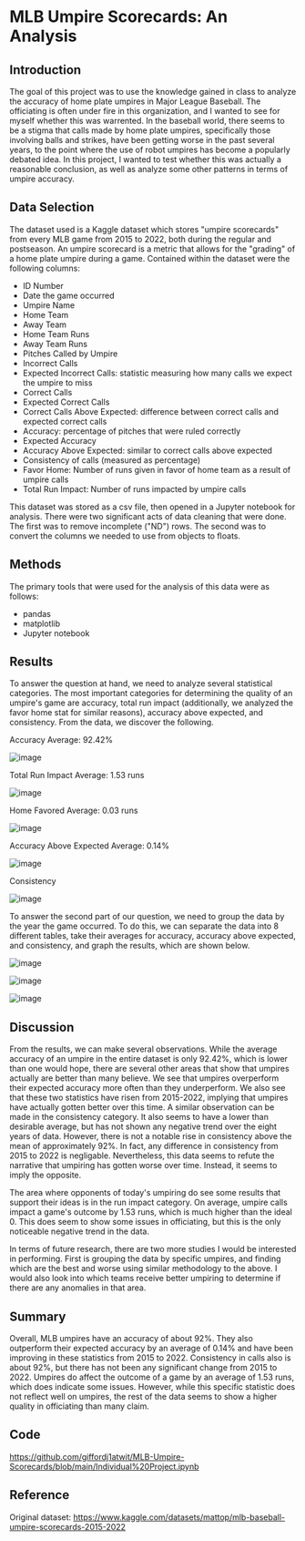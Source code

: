 # MLB Umpire Scorecards: An Analysis

## Introduction
The goal of this project was to use the knowledge gained in class to analyze the accuracy of home plate umpires in Major League Baseball. The officiating is often under 
fire in this organization, and I wanted to see for myself whether this was warrented. In the baseball world, there seems to be a stigma that calls made by home plate
umpires, specifically those involving balls and strikes, have been getting worse in the past several years, to the point where the use of robot umpires has become a 
popularly debated idea. In this project, I wanted to test whether this was actually a reasonable conclusion, as well as analyze some other patterns in terms of umpire
accuracy.

## Data Selection
The dataset used is a Kaggle dataset which stores "umpire scorecards" from every MLB game from 2015 to 2022, both during the regular and postseason. An umpire scorecard
is a metric that allows for the "grading" of a home plate umpire during a game. Contained within the dataset were the following columns:

- ID Number
- Date the game occurred
- Umpire Name
- Home Team
- Away Team
- Home Team Runs
- Away Team Runs
- Pitches Called by Umpire
- Incorrect Calls
- Expected Incorrect Calls: statistic measuring how many calls we expect the umpire to miss
- Correct Calls
- Expected Correct Calls
- Correct Calls Above Expected: difference between correct calls and expected correct calls
- Accuracy: percentage of pitches that were ruled correctly
- Expected Accuracy
- Accuracy Above Expected: similar to correct calls above expected
- Consistency of calls (measured as percentage)
- Favor Home: Number of runs given in favor of home team as a result of umpire calls
- Total Run Impact: Number of runs impacted by umpire calls

This dataset was stored as a csv file, then opened in a Jupyter notebook for analysis. There were two significant acts of data cleaning that were done. The first was 
to remove incomplete ("ND") rows. The second was to convert the columns we needed to use from objects to floats.

## Methods
The primary tools that were used for the analysis of this data were as follows:

- pandas
- matplotlib
- Jupyter notebook

## Results
To answer the question at hand, we need to analyze several statistical categories. The most important categories for determining the quality of an umpire's game are accuracy, total run impact (additionally, we analyzed the favor home stat for similar reasons), accuracy above expected, and consistency. From the data, we discover the following.

Accuracy
Average: 92.42%

![image](https://user-images.githubusercontent.com/71138022/205470887-a603d4ea-d7a2-44ba-81c6-c3a1790a6c67.png)

Total Run Impact
Average: 1.53 runs

![image](https://user-images.githubusercontent.com/71138022/205471843-13b54d30-838b-4a63-92bd-d09e5573961c.png)

Home Favored
Average: 0.03 runs

![image](https://user-images.githubusercontent.com/71138022/205470963-a2bdadf1-2611-41ed-9279-d7231e7b3518.png)

Accuracy Above Expected
Average: 0.14%

![image](https://user-images.githubusercontent.com/71138022/205470989-222dbbde-9600-49ea-bbb9-1c108e4859ee.png)

Consistency

![image](https://user-images.githubusercontent.com/71138022/205470998-fe4fb3ce-1a2b-41aa-9461-8693e8e81139.png)


To answer the second part of our question, we need to group the data by the year the game occurred. To do this, we can separate the data into 8 different tables, take 
their averages for accuracy, accuracy above expected, and consistency, and graph the results, which are shown below.

![image](https://user-images.githubusercontent.com/71138022/205471240-0e0bd1d6-b4e4-4532-9ddf-887c0a8cf85e.png)


![image](https://user-images.githubusercontent.com/71138022/205471245-6d227e2f-6d82-46bc-aba0-da5a4e01ca34.png)


![image](https://user-images.githubusercontent.com/71138022/205471254-1bfd9ff9-7ef0-491e-a889-848c715bc10e.png)


## Discussion
From the results, we can make several observations. While the average accuracy of an umpire in the entire dataset is only 92.42%, which is lower than one would hope,
there are several other areas that show that umpires actually are better than many believe. We see that umpires overperform their expected accuracy more often than
they underperform. We also see that these two statistics have risen from 2015-2022, implying that umpires have actually gotten better over this time. A similar
observation can be made in the consistency category. It also seems to have a lower than desirable average, but has not shown any negative trend over the eight
years of data. However, there is not a notable rise in consistency above the mean of approximately 92%. In fact, any difference in consistency from 2015 to 2022 is 
negligable. Nevertheless, this data seems to refute the narrative that umpiring has gotten worse over time. Instead, it seems to imply the opposite.

The area where opponents of today's umpiring do see some results that support their ideas is in the run impact category. On average, umpire calls impact a game's
outcome by 1.53 runs, which is much higher than the ideal 0. This does seem to show some issues in officiating, but this is the only noticeable negative trend in the
data.

In terms of future research, there are two more studies I would be interested in performing. First is grouping the data by specific umpires, and finding which are
the best and worse using similar methodology to the above. I would also look into which teams receive better umpiring to determine if there are any anomalies in that 
area.

## Summary
Overall, MLB umpires have an accuracy of about 92%. They also outperform their expected accuracy by an average of 0.14% and have been improving in these statistics
from 2015 to 2022. Consistency in calls also is about 92%, but there has not been any significant change from 2015 to 2022. Umpires do affect the outcome of a game by
an average of 1.53 runs, which does indicate some issues. However, while this specific statistic does not reflect well on umpires, the rest of the data seems to show a
higher quality in officiating than many claim.

## Code
https://github.com/giffordj1atwit/MLB-Umpire-Scorecards/blob/main/Individual%20Project.ipynb

## Reference
Original dataset: https://www.kaggle.com/datasets/mattop/mlb-baseball-umpire-scorecards-2015-2022

